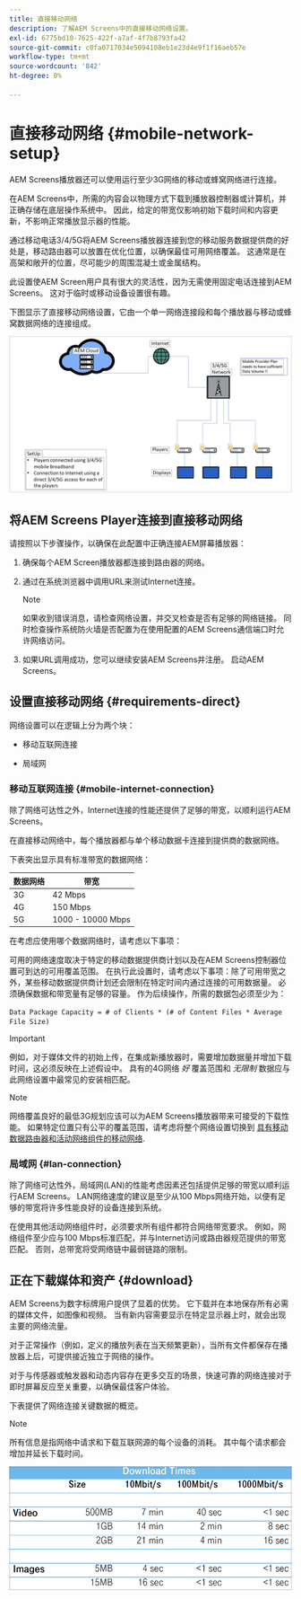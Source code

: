```yaml
---
title: 直接移动网络
description: 了解AEM Screens中的直接移动网络设置。
exl-id: 6775bd10-7625-422f-a7af-4f7b8793fa42
source-git-commit: c0fa0717034e5094108eb1e23d4e9f1f16aeb57e
workflow-type: tm+mt
source-wordcount: '842'
ht-degree: 0%

---
```


# 直接移动网络 {#mobile-network-setup}

AEM Screens播放器还可以使用运行至少3G网络的移动或蜂窝网络进行连接。

在AEM Screens中，所需的内容会以物理方式下载到播放器控制器或计算机，并正确存储在底层操作系统中。 因此，给定的带宽仅影响初始下载时间和内容更新，不影响正常播放显示器的性能。

通过移动电话3/4/5G将AEM Screens播放器连接到您的移动服务数据提供商的好处是，移动路由器可以放置在优化位置，以确保最佳可用网络覆盖。 这通常是在高架和敞开的位置，尽可能少的周围混凝土或金属结构。

此设置使AEM Screen用户具有很大的灵活性，因为无需使用固定电话连接到AEM Screens。 这对于临时或移动设备设置很有趣。

下图显示了直接移动网络设置，它由一个单一网络连接段和每个播放器与移动或蜂窝数据网络的连接组成。

![](/help/using/assets/direct-mobile-1.png)

## 将AEM Screens Player连接到直接移动网络

请按照以下步骤操作，以确保在此配置中正确连接AEM屏幕播放器：

1. 确保每个AEM Screen播放器都连接到路由器的网络。

1. 通过在系统浏览器中调用URL来测试Internet连接。

   >[!NOTE]
   >如果收到错误消息，请检查网络设置，并交叉检查是否有足够的网络链接。 同时检查操作系统防火墙是否配置为在使用配置的AEM Screens通信端口时允许网络访问。

1. 如果URL调用成功，您可以继续安装AEM Screens并注册。 启动AEM Screens。

## 设置直接移动网络 {#requirements-direct}

网络设置可以在逻辑上分为两个块：

* 移动互联网连接

* 局域网

### 移动互联网连接 {#mobile-internet-connection}

除了网络可达性之外，Internet连接的性能还提供了足够的带宽，以顺利运行AEM Screens。

在直接移动网络中，每个播放器都与单个移动数据卡连接到提供商的数据网络。

下表突出显示具有标准带宽的数据网络：

| 数据网络 | 带宽 |
|--- |--- |
| 3G | 42 Mbps |
| 4G | 150 Mbps |
| 5G | 1000 - 10000 Mbps |

在考虑应使用哪个数据网络时，请考虑以下事项：

可用的网络速度取决于特定的移动数据提供商计划以及在AEM Screens控制器位置可到达的可用覆盖范围。
在执行此设置时，请考虑以下事项：除了可用带宽之外，某些移动数据提供商计划还会限制在特定时间内通过连接的可用数据量。 必须确保数据和带宽量有足够的容量。
作为后续操作，所需的数据包必须至少为：

`Data Package Capacity = # of Clients * (# of Content Files * Average File Size)`


>[!IMPORTANT]
>例如，对于媒体文件的初始上传，在集成新播放器时，需要增加数据量并增加下载时间，这必须反映在上述假设中。 具有的4G网络 *好* 覆盖范围和 *无限制* 数据应与此网络设置中最常见的安装相匹配。

>[!NOTE]
>网络覆盖良好的最低3G规划应该可以为AEM Screens播放器带来可接受的下载性能。 如果特定位置只有公平的覆盖范围，请考虑将整个网络设置切换到 [具有移动数据路由器和活动网络组件的移动网络](/help/using/mobile-network-router.md).


### 局域网 {#lan-connection}

除了网络可达性外，局域网(LAN)的性能考虑因素还包括提供足够的带宽以顺利运行AEM Screens。 LAN网络速度的建议是至少从100 Mbps网络开始，以便有足够的带宽将许多性能良好的设备连接到系统。

在使用其他活动网络组件时，必须要求所有组件都符合网络带宽要求。 例如，网络组件至少应与100 Mbps标准匹配，并与Internet访问或路由器规范提供的带宽匹配。 否则，总带宽将受网络链中最弱链路的限制。

## 正在下载媒体和资产 {#download}

AEM Screens为数字标牌用户提供了显着的优势。 它下载并在本地保存所有必需的媒体文件，如图像和视频。 当有新内容需要显示在特定显示器上时，就会出现主要的网络流量。

对于正常操作（例如，定义的播放列表在当天频繁更新），当所有文件都保存在播放器上后，可提供接近独立于网络的操作。

对于与传感器或触发器和动态内容存在更多交互的场景，快速可靠的网络连接对于即时屏幕反应至关重要，以确保最佳客户体验。

下表提供了网络连接关键数据的概览。

>[!NOTE]
>
>所有信息是指网络中请求和下载互联网源的每个设备的消耗。 其中每个请求都会增加并延长下载时间。

![](/help/using/assets/download-times-mobile.png)
